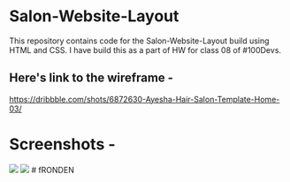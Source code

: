 # Salon-Website-Layout

This repository contains code for the Salon-Website-Layout build using HTML and CSS. I have build this as a part of HW for class 08 of #100Devs.

## Here's link to the wireframe -
https://dribbble.com/shots/6872630-Ayesha-Hair-Salon-Template-Home-03/

# Screenshots -

<img src="img/screenshot1.png">
<img src="img/screenshot2.png">
# fRONDEN
